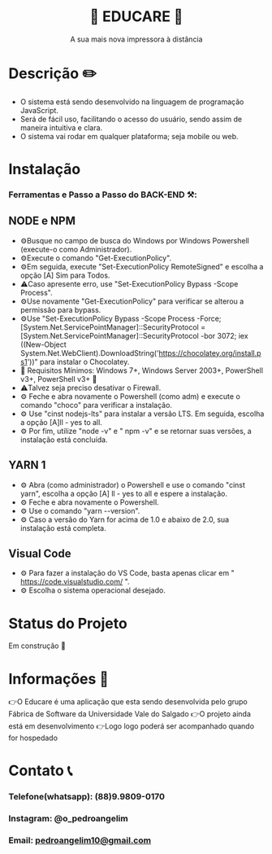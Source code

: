 <h1 align="center"> 🚀 EDUCARE 🚀 </h1>
 <p align="center"> A sua mais nova impressora à distância </p>
 
 


# Descrição ✏️
- O sistema está sendo desenvolvido na linguagem de programação JavaScript. 
- Será de fácil uso, facilitando o acesso do usuário, sendo assim de maneira intuitiva e clara.
- O sistema vai rodar em qualquer plataforma; seja mobile ou web.



# Instalação 
### Ferramentas e Passo a Passo do BACK-END ⚒️:

## NODE e NPM

- ⚙️Busque no campo de busca do Windows por Windows Powershell (execute-o como Administrador).
- ⚙️Execute o comando "Get-ExecutionPolicy".
- ⚙️Em seguida, execute "Set-ExecutionPolicy RemoteSigned" e escolha a opção [A] Sim para Todos.
- ⚠️Caso apresente erro, use "Set-ExecutionPolicy Bypass -Scope Process".
- ⚙️Use novamente "Get-ExecutionPolicy" para verificar se alterou a permissão para bypass.
- ⚙️Use "Set-ExecutionPolicy Bypass -Scope Process -Force; [System.Net.ServicePointManager]::SecurityProtocol = [System.Net.ServicePointManager]::SecurityProtocol -bor 3072; iex ((New-Object System.Net.WebClient).DownloadString('https://chocolatey.org/install.ps1'))" para instalar o Chocolatey.
- 🚨 Requisitos Mínimos: Windows 7+, Windows Server 2003+, PowerShell v3+, PowerShell v3+ 🚨
- ⚠️Talvez seja preciso desativar o Firewall.
- ⚙️ Feche e abra novamente o Powershell (como adm) e execute o comando "choco" para verificar a instalação.
- ⚙️ Use "cinst nodejs-lts" para instalar a versão LTS. Em seguida, escolha a opção [A]ll - yes to all.
- ⚙️ Por fim, utilize "node -v" e " npm -v" e se retornar suas versões, a instalação está concluída.

## YARN 1

- ⚙️ Abra (como administrador) o Powershell e use o comando "cinst yarn", escolha a opção [A] ll - yes to all e espere a instalação.
- ⚙️ Feche e abra novamente o Powershell.
- ⚙️ Use o comando "yarn --version".
- ⚙️ Caso a versão do Yarn for acima de 1.0 e abaixo de 2.0, sua instalação está completa.

## Visual Code

- ⚙️ Para fazer a instalação do VS Code, basta apenas clicar em " https://code.visualstudio.com/ ".
- ⚙️ Escolha o sistema operacional desejado.


# Status do Projeto 
Em construção 🚧


# Informações 💬

👉O Educare é uma aplicação que esta sendo desenvolvida pelo grupo Fábrica de Software da Universidade Vale do Salgado
👉O projeto ainda está em desenvolvimento
👉Logo logo poderá ser acompanhado quando for hospedado


# Contato 📞
### Telefone(whatsapp): (88)9.9809-0170
### Instagram: @o_pedroangelim
### Email: pedroangelim10@gmail.com